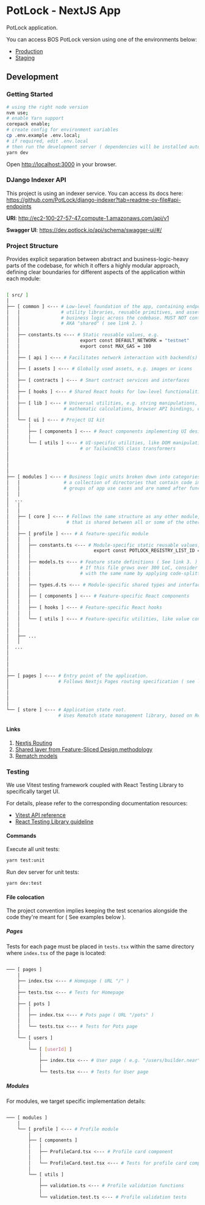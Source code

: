 # PotLock - NextJS App

PotLock application.

You can access BOS PotLock version using one of the environments below:

- [Production](https://app.potlock.org/)
- [Staging](https://app.potlock.org/staging.potlock.near/widget/IndexLoader)

## Development

### Getting Started

```bash
# using the right node version
nvm use;
# enable Yarn support
corepack enable;
# create config for environment variables
cp .env.example .env.local;
# if required, edit .env.local
# then run the development server ( dependencies will be installed automatically )
yarn dev
```

Open [http://localhost:3000](http://localhost:3000) in your browser.

### DJango Indexer API

This project is using an indexer service.
You can access its docs here: <https://github.com/PotLock/django-indexer?tab=readme-ov-file#api-endpoints>

**URI**: <http://ec2-100-27-57-47.compute-1.amazonaws.com/api/v1>

**Swagger UI**: <https://dev.potlock.io/api/schema/swagger-ui/#/>

### Project Structure

Provides explicit separation between abstract and business-logic-heavy parts of the codebase,
for which it offers a highly modular approach, defining clear boundaries for different
aspects of the application within each module:

```sh

[ src/ ]
│
├── [ common ] <--- # Low-level foundation of the app, containing endpoint bindings,
│   │               # utility libraries, reusable primitives, and assets, used in layouts and
│   │               # business logic across the codebase. MUST NOT contain business logic by itself.
│   │               # AKA "shared" ( see link 2. )
│   │
│   ├── constants.ts <--- # Static reusable values, e.g.
│   │                      export const DEFAULT_NETWORK = "testnet"
│   │                      export const MAX_GAS = 100
│   │
│   ├── [ api ] <--- # Facilitates network interaction with backend(s)
│   │
│   ├── [ assets ] <--- # Globally used assets, e.g. images or icons
│   │
│   ├── [ contracts ] <--- # Smart contract services and interfaces
│   │
│   ├── [ hooks ] <--- # Shared React hooks for low-level functionalities
│   │
│   ├── [ lib ] <--- # Universal utilities, e.g. string manipulations,
│   │                # mathematic calculations, browser API bindings, etc.
│   │
│   └── [ ui ] <--- # Project UI kit
│       │
│       ├── [ components ] <--- # React components implementing UI design primitives
│       │
│       └── [ utils ] <--- # UI-specific utilities, like DOM manipulations
│                          # or TailwindCSS class transformers
│
│
│
│
├── [ modules ] <--- # Business logic units broken down into categories. Simply put, this is
│   │                # a collection of directories that contain code implementing specific
│   │                # groups of app use cases and are named after functionalities they provide.
│   │
│  ...
│   │
│   │
│   ├── [ core ] <--- # Follows the same structure as any other module, but contains business logic,
│   │                 # that is shared between all or some of the other modules
│   │
│   ├── [ profile ] <--- # A feature-specific module
│   │   │
│   │   ├── constants.ts <--- # Module-specific static reusable values, e.g.
│   │   │                       export const POTLOCK_REGISTRY_LIST_ID = 1
│   │   │
│   │   ├── models.ts <--- # Feature state definitions ( See link 3. )
│   │   │                  # If this file grows over 300 LoC, consider turning it into a directory
│   │   │                  # with the same name by applying code-splitting techniques.
│   │   │
│   │   ├── types.d.ts <--- # Module-specific shared types and interfaces
│   │   │
│   │   ├── [ components ] <--- # Feature-specific React components
│   │   │
│   │   ├── [ hooks ] <--- # Feature-specific React hooks
│   │   │
│   │   └── [ utils ] <--- # Feature-specific utilities, like value converters or validators
│   │
│   │
│   ├── ...
│   │
│  ...
│
│
│
│
├── [ pages ] <--- # Entry point of the application.
│                  # Follows Nextjs Pages routing specification ( see link 1. )
│
│
│
│
└── [ store ] <--- # Application state root.
                   # Uses Rematch state management library, based on Redux.

```

#### Links

1. [Nextjs Routing](https://nextjs.org/docs/pages/building-your-application/routing)
2. [Shared layer from Feature-Sliced Design methodology](https://feature-sliced.design/docs/reference/layers#shared)
3. [Rematch models](https://rematchjs.org/docs/api-reference/models)

### Testing

We use Vitest testing framework coupled with React Testing Library to specifically target UI.

For details, please refer to the corresponding documentation resources:

- [Vitest API reference](https://vitest.dev/api/)
- [React Testing Library guideline](https://testing-library.com/docs/react-testing-library/example-intro)

#### Commands

Execute all unit tests:

```bash
yarn test:unit
```

Run dev server for unit tests:

```bash
yarn dev:test
```

#### File colocation

The project convention implies keeping the test scenarios alongside the code they're meant for
( See examples below ).

##### Pages

Tests for each page must be placed in `tests.tsx`
within the same directory where `index.tsx` of the page is located:

```bash

─── [ pages ]
    │
    ├── index.tsx <--- # Homepage ( URL "/" )
    │
    ├── tests.tsx <--- # Tests for Homepage
    │
    ├── [ pots ]
    │   │
    │   ├── index.tsx <--- # Pots page ( URL "/pots" )
    │   │
    │   └── tests.tsx <--- # Tests for Pots page
    │
    └── [ users ]
        │
        └── [ [userId] ]
            │
            ├── index.tsx <--- # User page ( e.g. "/users/builder.near" )
            │
            └── tests.tsx <--- # Tests for User page

```

##### Modules

For modules, we target specific implementation details:

```bash

─── [ modules ]
    │
    └── [ profile ] <--- # Profile module
        │
        ├── [ components ]
        │   │
        │   ├── ProfileCard.tsx <--- # Profile card component
        │   │
        │   └── ProfileCard.test.tsx <--- # Tests for profile card component
        │
        └── [ utils ]
            │
            ├── validation.ts <--- # Profile validation functions
            │
            └── validation.test.ts <--- # Profile validation tests

```
